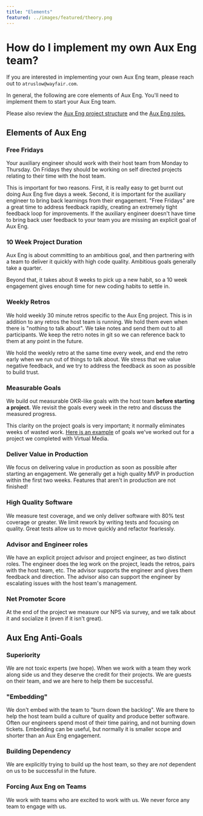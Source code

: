 ```yaml
---
title: "Elements"
featured: ../images/featured/theory.png
---
```


# How do I implement my own Aux Eng team?

If you are interested in implementing your own Aux Eng team, please reach out to
`atruslow@wayfair.com`.

In general, the following are core elements of Aux Eng. You'll need to implement
them to start your Aux Eng team.

Please also review the [Aux Eng project
structure](../running_engagements/overview.md) and the [Aux Eng
roles.](../running_engagements/roles.md)

## Elements of Aux Eng

### Free Fridays

Your auxiliary engineer should work with their host team from Monday to
Thursday. On Fridays they should be working on self directed projects relating
to their time with the host team.

This is important for two reasons. First, it is really easy to get burnt out
doing Aux Eng five days a week. Second, it is important for the auxiliary
engineer to bring back learnings from their engagement. "Free Fridays" are a
great time to address feedback rapidly, creating an extremely tight feedback
loop for improvements. If the auxiliary engineer doesn't have time to bring back
user feedback to your team you are missing an explicit goal of Aux Eng.

### 10 Week Project Duration

Aux Eng is about committing to an ambitious goal, and then partnering with a team
to deliver it quickly with high code quality. Ambitious goals generally take a
quarter.

Beyond that, it takes about 8 weeks to pick up a new habit, so a 10 week
engagement gives enough time for new coding habits to settle in.

### Weekly Retros

We hold weekly 30 minute retros specific to the Aux Eng project. This is in
addition to any retros the host team is running. We hold them even when there is
"nothing to talk about". We take notes and send them out to all participants. We
keep the retro notes in git so we can reference back to them at any point in the
future.

We hold the weekly retro at the same time every week, and end the retro early
when we run out of things to talk about. We stress that we value negative
feedback, and we try to address the feedback as soon as possible to build trust.

### Measurable Goals

We build out measurable OKR-like goals with the host team **before starting a
project.** We revisit the goals every week in the retro and discuss the measured
progress.

This clarity on the project goals is very important; it normally eliminates
weeks of wasted work. [Here is an
example](https://docs.google.com/document/d/1B7V_cuV_37koAvSh0GjdFEK7CJFje-jcwidKRzKJoMc/edit)
of goals we've worked out for a project we completed with Virtual Media.

### Deliver Value in Production

We focus on delivering value in production as soon as possible after starting an
engagement. We generally get a high quality MVP in production within the first
two weeks. Features that aren't in production are not finished!

### High Quality Software

We measure test coverage, and we only deliver software with 80% test coverage or
greater. We limit rework by writing tests and focusing on quality. Great tests
allow us to move quickly and refactor fearlessly.

### Advisor and Engineer roles

We have an explicit project advisor and project engineer, as two distinct roles.
The engineer does the leg work on the project, leads the retros, pairs with the
host team, etc. The advisor supports the engineer and gives them feedback and
direction. The advisor also can support the engineer by escalating issues with
the host team's management.

### Net Promoter Score

At the end of the project we measure our NPS via survey, and we talk about it
and socialize it (even if it isn't great).

## Aux Eng Anti-Goals

### Superiority

We are not toxic experts (we hope). When we work with a team they work along
side us and they deserve the credit for their projects. We are guests on their
team, and we are here to help them be successful.

### "Embedding"

We don't embed with the team to "burn down the backlog". We are there to help
the host team build a culture of quality and produce better software. Often our
engineers spend most of their time pairing, and not burning down tickets.
Embedding can be useful, but normally it is smaller scope and shorter than an
Aux Eng engagement.

### Building Dependency

We are explicitly trying to build up the host team, so they are *not* dependent
on us to be successful in the future.

### Forcing Aux Eng on Teams

We work with teams who are excited to work with us. We never force any team to
engage with us.
